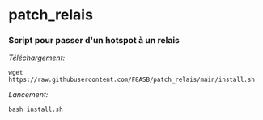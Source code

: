 # patch_relais
### Script pour passer d'un hotspot à un relais

_Téléchargement:_

`wget https://raw.githubusercontent.com/F8ASB/patch_relais/main/install.sh`

_Lancement:_

`bash install.sh`

